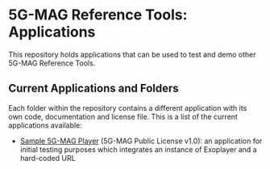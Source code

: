 # 5G-MAG Reference Tools: Applications

This repository holds applications that can be used to test and demo other 5G-MAG Reference Tools.

## Current Applications and Folders

Each folder within the repository contains a different application with its own code, documentation and license file.
This is a list of the current applications available:
* [Sample 5G-MAG Player](https://github.com/5G-MAG/rt-5gms-application/tree/main/fivegmag_sampleplayer) (5G-MAG Public License v1.0): an application for initial testing purposes which integrates an instance of Exoplayer and a hard-coded URL

